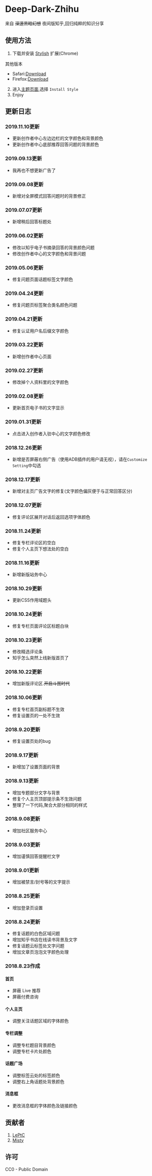 # Deep-Dark-Zhihu
来自 ~~深邃黑暗幻想~~ 夜间版知乎,回归纯粹的知识分享

## 使用方法
1. 下载并安装 [Stylish](https://userstyles.org/) 扩展(Chrome)

其他版本
- Safari:[Download](https://mac.softpedia.com/get/Internet-Utilities/Safari-Extensions/Stylish-for-Safari.shtml)
- Firefox:[Download](https://addons.mozilla.org/en-US/firefox/addon/stylish/)
2. 进入[主题页面](https://userstyles.org/styles/163565/deep-dark-zhihu),选择 `Install Style`
3. Enjoy

## 更新日志
### 2019.11.10更新
- 更新创作者中心左边边栏的文字颜色和背景颜色
- 更新创作者中心底部推荐回答问题的背景颜色
### 2019.09.13更新
- 我再也不想更新广告了
### 2019.09.08更新
- 新增对全屏模式回答问题时的背景修正
### 2019.07.07更新
- 新增稍后回答标题处
### 2019.06.02更新
- 修改以知乎电子书摘录回答的背景颜色问题
- 修改创作者中心的文字颜色和背景问题
### 2019.05.06更新
- 修复问题页面话题标签文字颜色
### 2019.04.24更新
- 修复问题页标签聚合类名颜色问题
### 2019.04.21更新
- 修复认证用户名后缀文字颜色
### 2019.03.22更新
- 新增创作者中心页面
### 2019.02.27更新
- 修改掉个人资料里的文字颜色
### 2019.02.08更新
- 更新首页电子书的文字显示
### 2019.01.31更新
- 点击进入创作者入驻中心的文字颜色修改
### 2018.12.26更新
- 新增是否屏蔽右侧广告（使用ADB插件的用户请无视），请在`Customize Setting`中勾选
### 2018.12.17更新
- 新增对主页广告文字的修复(文字颜色偏灰便于与正常回答区分)
### 2018.12.07更新
- 修复评论区展开对话后返回选项字体颜色
### 2018.11.24更新
- 修复专栏评论区的空白
- 修复个人主页下想法处的空白
### 2018.11.16更新
- 新增新版站务中心
### 2018.10.29更新
- 更新CSS作用域题头
### 2018.10.24更新
- 修复专栏页面评论区标题白块
### 2018.10.23更新
- 修改精选评论条
- 知乎怎么突然上线新版首页了
### 2018.10.22更新
- 增加新版评论区.~~开启斗图时代~~
### 2018.10.06更新
- 修复专栏首页副标题不生效
- 修复设置页的一处不生效
### 2018.9.20更新
- 修复设置页处的bug
### 2018.9.17更新
- 新增加了设置页面的背景
### 2018.9.13更新
- 增加专题部分文字与背景
- 修复个人主页顶部提示条不生效问题
- 整理了一下代码,聚合大部分相同的样式
### 2018.9.08更新
- 增加社区服务中心
### 2018.9.03更新
- 增加谨慎回答提醒栏文字
### 2018.9.01更新
- 增加被禁言/封号等的文字提示
### 2018.8.25更新
- 增加登录页设置
### 2018.8.24更新
- 修复话题的白色区域问题
- 增加知乎书店在线读书背景及文字
- 修复话题云标签处文字问题
- 增加文章页泡泡文字颜色处理
### 2018.8.23作成
#### 首页
- 屏蔽 Live 推荐
- 屏蔽付费咨询
#### 个人主页
- 调整关注话题区域的字体颜色
#### 专栏调整
- 调整专栏题目背景颜色
- 调整专栏卡片处颜色
#### 话题广场
- 调整标签云处的标签颜色
- 调整右上角话题处背景颜色
#### 消息框
- 更改消息框的字体颜色及链接颜色

## 贡献者
1. [LePtC](https://userstyles.org/styles/138553/dark-zhihu-leptc-mod)
2. [Misty](https://github.com/iMisty)

## 许可
CC0 - Public Domain
